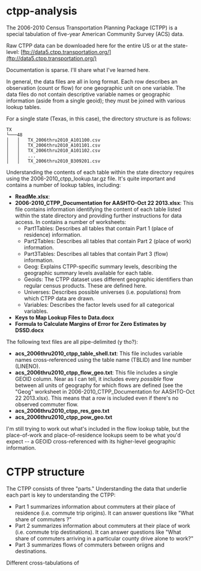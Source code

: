 # ctpp-analysis

The 2006-2010 Census Transportation Planning Package (CTPP) is a special tabulation of five-year American Community Survey (ACS) data. 

Raw CTPP data can be downloaded here for the entire US or at the state-level: [ftp://data5.ctpp.transportation.org/](ftp://data5.ctpp.transportation.org/)

Documentation is sparse. I'll share what I've learned here. 

In general, the data files are all in long format. Each row describes an observation (count or flow) for one geographic unit on one variable. The data files do not contain descriptive variable names or geographic information (aside from a single geoid); they must be joined with various lookup tables.

For a single state (Texas, in this case), the directory structure is as follows:

```
TX
└───48
│   │   TX_2006thru2010_A101100.csv
│   │   TX_2006thru2010_A101101.csv
│   │   TX_2006thru2010_A101102.csv
│   │   ...
│   │   TX_2006thru2010_B309201.csv

```

Understanding the contents of each table within the state directory requires using the 2006-2010_ctpp_lookup.tar.gz file. It's quite important and contains a number of lookup tables, including:
* **ReadMe.xlsx**: 
* **2006-2010_CTPP_Documentation for AASHTO-Oct 22 2013.xlsx**: This file contains information identifying the content of each table listed within the state directory and providing further instructions for data access. In contains a number of worksheets:
  * Part1Tables: Describes all tables that contain Part 1 (place of residence) information.
  * Part2Tables: Describes all tables that contain Part 2 (place of work) information. 
  * Part3Tables: Describes all tables that contain Part 3 (flow) information.
  * Geog: Explains CTPP-specific summary levels, describing the geographic summary levels available for each table.
  * Geoids: The CTPP dataset uses different geographic identifiers than regular census products. These are defined here.
  * Universes: Describes possible universes (i.e. populations) from which CTPP data are drawn.
  * Variables: Describes the factor levels used for all categorical variables.
* **Keys to Map Lookup Files to Data.docx**
* **Formula to Calculate Margins of Error for Zero Estimates by DSSD.docx**

The following text files are all pipe-delimited (y tho?):

* **acs_2006thru2010_ctpp_table_shell.txt**: This file includes variable names cross-referenced using the table name (TBLID) and line number (LINENO).
* **acs_2006thru2010_ctpp_flow_geo.txt**: This file includes a single GEOID column. Near as I can tell, it includes every *possible* flow between all units of geography for which flows are defined  (see the "Geog" worksheet in 2006-2010_CTPP_Documentation for AASHTO-Oct 22 2013.xlsx). This means that a row is included even if there's no observed commuter flow.
* **acs_2006thru2010_ctpp_res_geo.txt**
* **acs_2006thru2010_ctpp_pow_geo.txt**

I'm still trying to work out what's included in the flow lookup table, but the place-of-work and place-of-residence lookups seem to be what you'd expect -- a GEOID cross-referenced with its higher-level geographic information. 

# CTPP structure

The CTPP consists of three "parts." Understanding the data that underlie each part is key to understanding the CTPP: 
* Part 1 summarizes information about commuters at their place of residence (i.e. commute trip origins). It can answer questions like "What share of commuters ?"
* Part 2 summarizes information about commuters at their place of work (i.e. commute trip destinations). It can answer questions like "What share of commuters arriving in a particular county drive alone to work?"
* Part 3 summarizes flows of commuters between oriigns and destinations. 

Different cross-tabulations of 